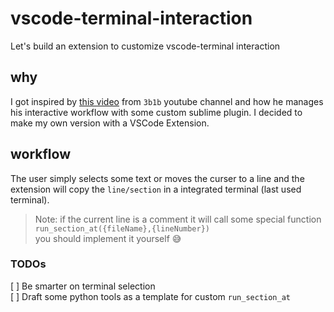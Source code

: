 # vscode-terminal-interaction
Let's build an extension to customize vscode-terminal interaction

## why 
I got inspired by [ this video](https://www.youtube.com/watch?v=rbu7Zu5X1zI&t=159s) from `3b1b` youtube channel  and how he manages his interactive workflow with some custom sublime plugin.
I decided to make my own version with a VSCode Extension.
## workflow

The user simply selects some text or moves the curser to a line and the extension will copy the `line/section` in a integrated terminal (last used terminal). 

 > Note:
 if the current line is a comment it will call some special function  
  `run_section_at({fileName},{lineNumber})`  
 you should implement it yourself 😅

### TODOs
  [ ] Be smarter on terminal selection  
  [ ] Draft some python tools as a template for custom `run_section_at`